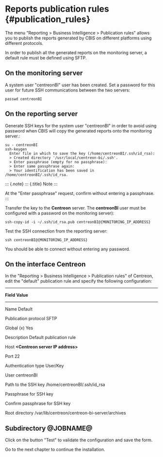 Reports publication rules {#publication_rules}
=========================

The menu \"Reporting \> Business Intelligence \> Publication rules\"
allows you to publish the reports generated by CBIS on different
platforms using different protocols.

In order to publish all the generated reports on the monitoring server,
a default rule must be defined using SFTP.

On the monitoring server
------------------------

A system user \"centreonBI\" user has been created. Set a password for
this user for future SSH communications between the two servers:

    passwd centreonBI

On the reporting server
-----------------------

Generate SSH keys for the system user \"centreonBI\" in order to avoid
using password when CBIS will copy the generated reports onto the
monitoring server.:

    su - centreonBI
    ssh-keygen
      Enter file in which to save the key (/home/centreonBI/.ssh/id_rsa):
      > Created directory '/usr/local/centreon-bi/.ssh'.
      > Enter passphrase (empty for no passphrase):
      > Enter same passphrase again:
      > Your identification has been saved in /home/centreonBI/.ssh/id_rsa.

::: {.note}
::: {.title}
Note
:::

At the \"Enter passphrase\" request, confirm without entering a
passphrase.
:::

Transfer the key to the **Centreon** server. The **centreonBI** user
must be configured with a password on the monitoring server):

    ssh-copy-id -i ~/.ssh/id_rsa.pub centreonBI@{MONITORING_IP_ADDRESS}

Test the SSH connection from the reporting server:

    ssh centreonBI@{MONITORING_IP_ADDRESS}

You should be able to connect without entering any password.

On the interface Centreon
-------------------------

In the \"Reporting \> Business Intelligence \> Publication rules\" of
Centreon, edit the \"default\" publication rule and specify the
following configuration:

  --------------------------------------------------------------------------------
  **Field**                        **Value**
  -------------------------------- -----------------------------------------------
  Name                             Default

  Publication protocol             SFTP

  Global                           \(x\) Yes

  Description                      Default publication rule

  Host                             **\<Centreon server IP address\>**

  Port                             22

  Authentication type              User/Key

  User                             centreonBI

  Path to the SSH key              /home/centreonBI/.ssh/id\_rsa

  Passphrase for SSH key           

  Confirm passphrase for SSH key   

  Root directory                   /var/lib/centreon/centreon-bi-server/archives

  Subdirectory                     \@JOBNAME@
  --------------------------------------------------------------------------------

Click on the button \"Test\" to validate the configuration and save the
form.

Go to the next chapter to continue the installation.
